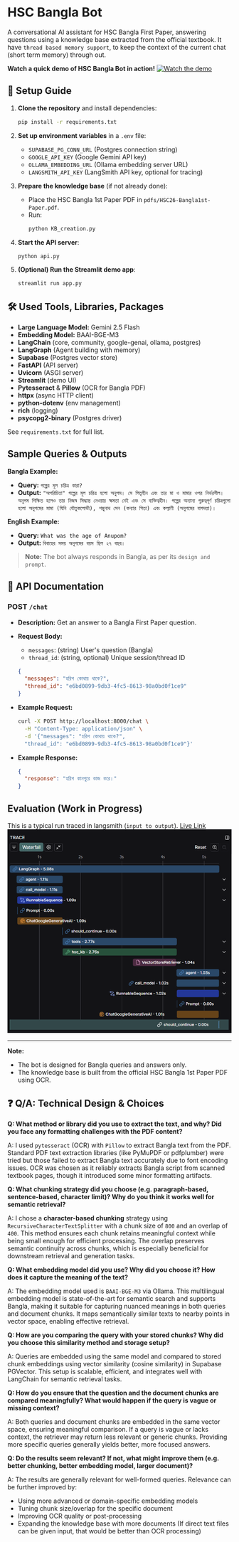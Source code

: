 # HSC Bangla Bot

A conversational AI assistant for HSC Bangla First Paper, answering questions using a knowledge base extracted from the official textbook. It have `thread based memory support`, to keep the context of the current chat (short term memory) through out.

**Watch a quick demo of HSC Bangla Bot in action!**
[![Watch the demo](https://img.youtube.com/vi/3Em5Sq18mjg/0.jpg)](https://www.youtube.com/watch?v=3Em5Sq18mjg)

## 🧮 Setup Guide

1. **Clone the repository** and install dependencies:
   ```bash
   pip install -r requirements.txt
   ```

2. **Set up environment variables** in a `.env` file:
   - `SUPABASE_PG_CONN_URL` (Postgres connection string)
   - `GOOGLE_API_KEY` (Google Gemini API key)
   - `OLLAMA_EMBEDDING_URL` (Ollama embedding server URL)
   - `LANGSMITH_API_KEY` (LangSmith API key, optional for tracing)

3. **Prepare the knowledge base** (if not already done):
   - Place the HSC Bangla 1st Paper PDF in `pdfs/HSC26-Bangla1st-Paper.pdf`.
   - Run:
     ```bash
     python KB_creation.py
     ```

4. **Start the API server**:
   ```bash
   python api.py
   ```

5. **(Optional) Run the Streamlit demo app**:
   ```bash
   streamlit run app.py
   ```



## 🛠️ Used Tools, Libraries, Packages

- **Large Language Model:** Gemini 2.5 Flash
- **Embedding Model:** BAAI-BGE-M3
- **LangChain** (core, community, google-genai, ollama, postgres)
- **LangGraph** (Agent building with memory)
- **Supabase** (Postgres vector store)
- **FastAPI** (API server)
- **Uvicorn** (ASGI server)
- **Streamlit** (demo UI)
- **Pytesseract** & **Pillow** (OCR for Bangla PDF)
- **httpx** (async HTTP client)
- **python-dotenv** (env management)
- **rich** (logging)
- **psycopg2-binary** (Postgres driver)

See `requirements.txt` for full list.



## Sample Queries & Outputs

**Bangla Example:**
- **Query:** `গল্পের মূল চরিত্র কারা?`
- **Output:** 
`"অপরিচিতা" গল্পের মূল চরিত্র হলো অনুপম। সে পিতৃহীন এবং তার মা ও মামার ওপর নির্ভরশীল। অনুপম শিক্ষিত হলেও তার নিজস্ব সিদ্ধান্ত নেওয়ার ক্ষমতা নেই এবং সে ব্যক্তিত্বহীন। গল্পের অন্যান্য গুরুত্বপূর্ণ চরিত্রগুলো হলো অনুপমের মামা (যিনি যৌতুকলোভী), শম্ভুনাথ সেন (কন্যার পিতা) এবং কল্যাণী (অনুপমের বাগদত্তা)।`

**English Example:**
- **Query:** `What was the age of Anupom?`
- **Output:** 
`বিবাহের সময় অনুপমের বয়স ছিল ২৭ বছর।`


> **Note:** The bot always responds in Bangla, as per its `design and prompt`.


## 🚀 API Documentation

### POST `/chat`

- **Description:** Get an answer to a Bangla First Paper question.
- **Request Body:**
  - `messages`: (string) User's question (Bangla)
  - `thread_id`: (string, optional) Unique session/thread ID

  ```json
  {
    "messages": "হরিশ কোথায় থাকে?",
    "thread_id": "e6bd0899-9db3-4fc5-8613-98a0bd0f1ce9"
  }
  ```



- **Example Request:**
  ```bash
  curl -X POST http://localhost:8000/chat \
    -H "Content-Type: application/json" \
    -d '{"messages": "হরিশ কোথায় থাকে?",
    "thread_id": "e6bd0899-9db3-4fc5-8613-98a0bd0f1ce9"}'
  ```

- **Example Response:**
  ```json
  {
    "response": "হরিশ কানপুরে কাজ করে।"
  }
  ```

## Evaluation (Work in Progress)
This is a typical run traced in langsmith (`input to output`).
[Live Link](https://smith.langchain.com/public/9bded364-fbbf-47f3-8f13-87aa0095162d/r)
![Evaluation Tracing Example](images/tracing.png)

---

**Note:**  
- The bot is designed for Bangla queries and answers only.
- The knowledge base is built from the official HSC Bangla 1st Paper PDF using OCR.

## ❓ Q/A: Technical Design & Choices

**Q: What method or library did you use to extract the text, and why? Did you face any formatting challenges with the PDF content?**

A: I used `pytesseract` (OCR) with `Pillow` to extract Bangla text from the PDF. Standard PDF text extraction libraries (like PyMuPDF or pdfplumber) were tried but those failed to extract Bangla text accurately due to font encoding issues. OCR was chosen as it reliably extracts Bangla script from scanned textbook pages, though it introduced some minor formatting artifacts.


**Q: What chunking strategy did you choose (e.g. paragraph-based, sentence-based, character limit)? Why do you think it works well for semantic retrieval?**

A: I chose a **character-based chunking** strategy using `RecursiveCharacterTextSplitter` with a chunk size of `800` and an overlap of `400`. This method ensures each chunk retains meaningful context while being small enough for efficient processing. The overlap preserves semantic continuity across chunks, which is especially beneficial for downstream retrieval and generation tasks.


**Q: What embedding model did you use? Why did you choose it? How does it capture the meaning of the text?**

A: The embedding model used is `BAAI-BGE-M3` via Ollama. This multilingual embedding model is state-of-the-art for semantic search and supports Bangla, making it suitable for capturing nuanced meanings in both queries and document chunks. It maps semantically similar texts to nearby points in vector space, enabling effective retrieval.


**Q: How are you comparing the query with your stored chunks? Why did you choose this similarity method and storage setup?**

A: Queries are embedded using the same model and compared to stored chunk embeddings using vector similarity (cosine similarity) in Supabase PGVector. This setup is scalable, efficient, and integrates well with LangChain for semantic retrieval tasks. 


**Q: How do you ensure that the question and the document chunks are compared meaningfully? What would happen if the query is vague or missing context?**

A: Both queries and document chunks are embedded in the same vector space, ensuring meaningful comparison. If a query is vague or lacks context, the retriever may return less relevant or generic chunks. Providing more specific queries generally yields better, more focused answers.

**Q: Do the results seem relevant? If not, what might improve them (e.g. better chunking, better embedding model, larger document)?**

A: The results are generally relevant for well-formed queries. Relevance can be further improved by:
- Using more advanced or domain-specific embedding models
- Tuning chunk size/overlap for the specific document
- Improving OCR quality or post-processing
- Expanding the knowledge base with more documents (If direct text files can be given input, that would be better than OCR processing)
